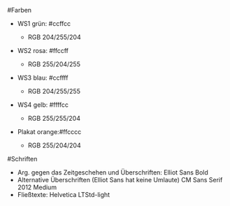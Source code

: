 #Farben
* WS1 grün: #ccffcc
	* RGB 204/255/204
* WS2 rosa: #ffccff
	* RGB 255/204/255
* WS3 blau: #ccffff
	* RGB 204/255/255
* WS4 gelb: #ffffcc
	* RGB 255/255/204

* Plakat orange:#ffcccc
	* RGB 255/204/204

#Schriften
* Arg. gegen das Zeitgeschehen und Überschriften: Elliot Sans Bold
* Alternative Überschriften (Elliot Sans hat keine Umlaute) CM Sans Serif 2012 Medium
* Fließtexte: Helvetica LTStd-light
